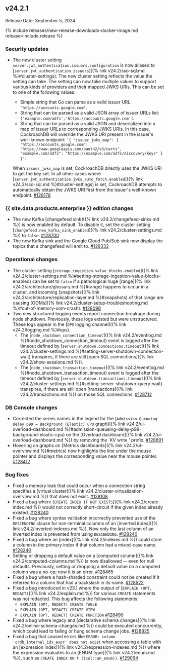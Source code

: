 ## v24.2.1

Release Date: September 5, 2024

{% include releases/new-release-downloads-docker-image.md release=include.release %}

<h3 id="v24-2-1-security-updates">Security updates</h3>

- The new cluster setting `server.jwt_authentication.issuers.configuration` is now aliased to [`server.jwt_authentication.issuers`]({% link v24.2/sso-sql.md %}#cluster-settings). The new cluster setting reflects the value the setting can take. The setting can now take multiple values to support various kinds of providers and their mapped JWKS URIs. This can be set to one of the following values:
    - Simple string that Go can parse as a valid issuer URL: `'https://accounts.google.com'`.
    - String that can be parsed as a valid JSON array of issuer URLs list: `['example.com/adfs','https://accounts.google.com']`.
    - String that can be parsed as a valid JSON and deserialized into a map of issuer URLs to corresponding JWKS URIs. In this case, CockroachDB will override the JWKS URI present in the issuer's well-known endpoint: `'{ "issuer_jwks_map": { "https://accounts.google.com": "https://www.googleapis.com/oauth2/v3/certs", "example.com/adfs": "https://example.com/adfs/discovery/keys" } }'`.

    When `issuer_jwks_map` is set, CockroachDB directly uses the JWKS URI to get the key set. In all other cases where [`server.jwt_authentication.jwks_auto_fetch.enabled`]({% link v24.2/sso-sql.md %}#cluster-settings) is set, CockroachDB attempts to automatically obtain the JWKS URI first from the issuer's well-known endpoint. [#128178][#128178]

<h3 id="v24-2-1-{{-site.data.products.enterprise-}}-edition-changes">{{ site.data.products.enterprise }} edition changes</h3>

- The new Kafka [changefeed sink]({% link v24.2/changefeed-sinks.md %}) is now enabled by default. To disable it, set the cluster setting [`changefeed.new_kafka_sink_enabled`]({% link v24.2/cluster-settings.md %}) to `false`. [#128700][#128700]
- The new Kafka sink and the Google Cloud Pub/Sub sink now display the topics that a changefeed will emit to. [#128332][#128332]

<h3 id="v24-2-1-operational-changes">Operational changes</h3>

- The cluster setting [`storage.ingestion.value_blocks.enabled`]({% link v24.2/cluster-settings.md %}#setting-storage-ingestion-value-blocks-enabled) can be set to `false` if a pathological huge [range]({% link v24.2/architecture/glossary.md %}#range) happens to occur in a cluster, and incoming [snapshots]({% link v24.2/architecture/replication-layer.md %}#snapshots) of that range are causing [OOMs]({% link v24.2/cluster-setup-troubleshooting.md %}#out-of-memory-oom-crash). [#128098][#128098]
- Two new structured logging events report connection breakage during node shutdown. Previously, these logs existed but were unstructured. These logs appear in the [`OPS` logging channel]({% link v24.2/logging.md %}#ops).
  - The [`node_shutdown_connection_timeout`]({% link v24.2/eventlog.md %}#node_shutdown_connection_timeout) event is logged after the timeout defined by [`server.shutdown.connections.timeout`]({% link v24.2/cluster-settings.md %}#setting-server-shutdown-connection-wait) transpires, if there are still [open SQL connections]({% link v24.2/show-sessions.md %}).
  - The [`node_shutdown_transaction_timeout`]({% link v24.2/eventlog.md %}#node_shutdown_transaction_timeout) event is logged after the timeout defined by [`server.shutdown.transactions.timeout`]({% link v24.2/cluster-settings.md %}#setting-server-shutdown-query-wait) transpires, if there are still open [transactions]({% link v24.2/transactions.md %}) on those SQL connections. [#128712][#128712]

<h3 id="v24-2-1-db-console-changes">DB Console changes</h3>

- Corrected the series names in the legend for the [`Admission Queueing Delay p99 – Background (Elastic) CPU` graph]({% link v24.2/ui-overload-dashboard.md %}#admission-queueing-delay-p99-background-elastic-cpu) on the [Overload dashboard]({% link v24.2/ui-overload-dashboard.md %}) by removing the `KV write ' prefix. [#128891][#128891]
- Hovering on graphs on [Metrics dashboards]({% link v24.2/ui-overview.md %}#metrics) now highlights the line under the mouse pointer and displays the corresponding value near the mouse pointer. [#128412][#128412]

<h3 id="v24-2-1-bug-fixes">Bug fixes</h3>

- Fixed a memory leak that could occur when a connection string specifies a [virtual cluster]({% link v24.2/cluster-virtualization-overview.md %}) that does not exist. [#128108][#128108]
- Fixed a bug where [`CREATE INDEX IF NOT EXISTS`]({% link v24.2/create-index.md %}) would not correctly short-circuit if the given index already existed. [#128240][#128240]
- Fixed a bug where syntax validation incorrectly prevented use of the `DESCENDING` clause for non-terminal columns of an [inverted index]({% link v24.2/inverted-indexes.md %}). Now only the last column of an inverted index is prevented from using `DESCENDING`. [#128240][#128240]
- Fixed a bug where an [index]({% link v24.2/indexes.md %}) could store a column in the primary index if that column had a mixed-case name. [#128240][#128240]
- Setting or dropping a default value on a [computed column]({% link v24.2/computed-columns.md %}) is now disallowed -- even for null defaults. Previously, setting or dropping a default value on a computed column was a no-op; now it is an error. [#128465][#128465]
- Fixed a bug where a hash-sharded constraint could not be created if it referred to a column that had a backslash in its name. [#128522][#128522]
- Fixed a bug introduced in v23.1 where the output of [`EXPLAIN (OPT, REDACT)`]({% link v24.2/explain.md %}) for various `CREATE` statements was not redacted. This bug affects the following statements:
  - `EXPLAIN (OPT, REDACT) CREATE TABLE`
  - `EXPLAIN (OPT, REDACT) CREATE VIEW`
  - `EXPLAIN (OPT, REDACT) CREATE FUNCTION` [#128490][#128490]
- Fixed a bug where legacy and [declarative schema changes]({% link v24.2/online-schema-changes.md %}) could be executed concurrently, which could lead to failing or hung schema change jobs. [#128825][#128825]
- Fixed a bug that caused errors like `ERROR: column 'crdb_internal_idx_expr' does not exist` when accessing a table with an [expression index]({% link v24.2/expression-indexes.md %}) where the expression evaluates to an [ENUM type]({% link v24.2/enum.md %}), such as `CREATE INDEX ON t ((col::an_enum))`. [#129094][#129094]

[#128098]: https://github.com/cockroachdb/cockroach/pull/128098
[#128108]: https://github.com/cockroachdb/cockroach/pull/128108
[#128178]: https://github.com/cockroachdb/cockroach/pull/128178
[#128188]: https://github.com/cockroachdb/cockroach/pull/128188
[#128202]: https://github.com/cockroachdb/cockroach/pull/128202
[#128240]: https://github.com/cockroachdb/cockroach/pull/128240
[#128332]: https://github.com/cockroachdb/cockroach/pull/128332
[#128349]: https://github.com/cockroachdb/cockroach/pull/128349
[#128412]: https://github.com/cockroachdb/cockroach/pull/128412
[#128465]: https://github.com/cockroachdb/cockroach/pull/128465
[#128490]: https://github.com/cockroachdb/cockroach/pull/128490
[#128522]: https://github.com/cockroachdb/cockroach/pull/128522
[#128622]: https://github.com/cockroachdb/cockroach/pull/128622
[#128700]: https://github.com/cockroachdb/cockroach/pull/128700
[#128712]: https://github.com/cockroachdb/cockroach/pull/128712
[#128825]: https://github.com/cockroachdb/cockroach/pull/128825
[#128837]: https://github.com/cockroachdb/cockroach/pull/128837
[#128891]: https://github.com/cockroachdb/cockroach/pull/128891
[#129094]: https://github.com/cockroachdb/cockroach/pull/129094
